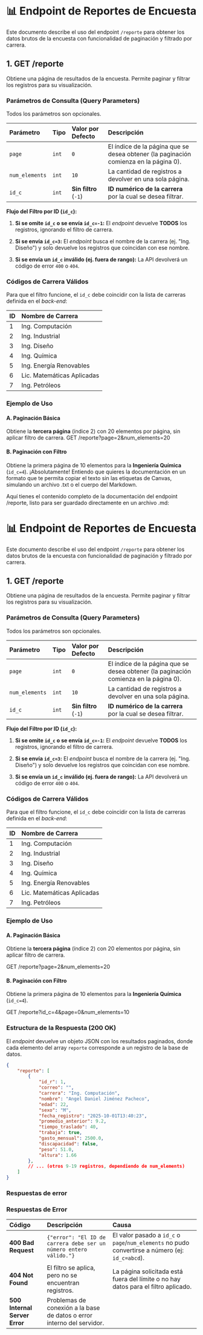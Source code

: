 # 📊 Endpoint de Reportes de Encuesta

Este documento describe el uso del endpoint `/reporte` para obtener los datos brutos de la encuesta con funcionalidad de paginación y filtrado por carrera.

## 1. GET /reporte

Obtiene una página de resultados de la encuesta. Permite paginar y filtrar los registros para su visualización.

### Parámetros de Consulta (Query Parameters)

Todos los parámetros son opcionales.

| **Parámetro** | **Tipo** | **Valor por Defecto** | **Descripción** |
| :--- | :--- | :--- | :--- |
| `page` | `int` | `0` | El índice de la página que se desea obtener (la paginación comienza en la página 0). |
| `num_elements` | `int` | `10` | La cantidad de registros a devolver en una sola página. |
| `id_c` | `int` | **Sin filtro** (`-1`) | **ID numérico de la carrera** por la cual se desea filtrar. |

**Flujo del Filtro por ID (`id_c`):**

1. **Si se omite `id_c` o se envía `id_c=-1`:** El *endpoint* devuelve **TODOS** los registros, ignorando el filtro de carrera.

2. **Si se envía `id_c=3`:** El *endpoint* busca el nombre de la carrera (ej. "Ing. Diseño") y solo devuelve los registros que coincidan con ese nombre.

3. **Si se envía un `id_c` inválido (ej. fuera de rango):** La API devolverá un código de error `400` o `404`.

### Códigos de Carrera Válidos

Para que el filtro funcione, el `id_c` debe coincidir con la lista de carreras definida en el *back-end*:

| **ID** | **Nombre de Carrera** |
| :--- | :--- |
| 1 | Ing. Computación |
| 2 | Ing. Industrial |
| 3 | Ing. Diseño |
| 4 | Ing. Química |
| 5 | Ing. Energía Renovables |
| 6 | Lic. Matemáticas Aplicadas |
| 7 | Ing. Petróleos |

### Ejemplo de Uso

#### A. Paginación Básica

Obtiene la **tercera página** (índice 2) con 20 elementos por página, sin aplicar filtro de carrera.
GET /reporte?page=2&num_elements=20

#### B. Paginación con Filtro

Obtiene la primera página de 10 elementos para la **Ingeniería Química** (`id_c=4`).
¡Absolutamente! Entiendo que quieres la documentación en un formato que te permita copiar el texto sin las etiquetas de Canvas, simulando un archivo .txt o el cuerpo del Markdown.

Aquí tienes el contenido completo de la documentación del endpoint /reporte, listo para ser guardado directamente en un archivo .md:

# 📊 Endpoint de Reportes de Encuesta

Este documento describe el uso del endpoint `/reporte` para obtener los datos brutos de la encuesta con funcionalidad de paginación y filtrado por carrera.

## 1. GET /reporte

Obtiene una página de resultados de la encuesta. Permite paginar y filtrar los registros para su visualización.

### Parámetros de Consulta (Query Parameters)

Todos los parámetros son opcionales.

| **Parámetro** | **Tipo** | **Valor por Defecto** | **Descripción** |
| :--- | :--- | :--- | :--- |
| `page` | `int` | `0` | El índice de la página que se desea obtener (la paginación comienza en la página 0). |
| `num_elements` | `int` | `10` | La cantidad de registros a devolver en una sola página. |
| `id_c` | `int` | **Sin filtro** (`-1`) | **ID numérico de la carrera** por la cual se desea filtrar. |

**Flujo del Filtro por ID (`id_c`):**

1. **Si se omite `id_c` o se envía `id_c=-1`:** El *endpoint* devuelve **TODOS** los registros, ignorando el filtro de carrera.

2. **Si se envía `id_c=3`:** El *endpoint* busca el nombre de la carrera (ej. "Ing. Diseño") y solo devuelve los registros que coincidan con ese nombre.

3. **Si se envía un `id_c` inválido (ej. fuera de rango):** La API devolverá un código de error `400` o `404`.

### Códigos de Carrera Válidos

Para que el filtro funcione, el `id_c` debe coincidir con la lista de carreras definida en el *back-end*:

| **ID** | **Nombre de Carrera** |
| :--- | :--- |
| 1 | Ing. Computación |
| 2 | Ing. Industrial |
| 3 | Ing. Diseño |
| 4 | Ing. Química |
| 5 | Ing. Energía Renovables |
| 6 | Lic. Matemáticas Aplicadas |
| 7 | Ing. Petróleos |

### Ejemplo de Uso

#### A. Paginación Básica

Obtiene la **tercera página** (índice 2) con 20 elementos por página, sin aplicar filtro de carrera.

GET /reporte?page=2&num_elements=20


#### B. Paginación con Filtro

Obtiene la primera página de 10 elementos para la **Ingeniería Química** (`id_c=4`).

GET /reporte?id_c=4&page=0&num_elements=10


### Estructura de la Respuesta (200 OK)

El *endpoint* devuelve un objeto JSON con los resultados paginados, donde cada elemento del array `reporte` corresponde a un registro de la base de datos.

```json
{
    "reporte": [
        {
            "id_r": 1,
            "correo": "",
            "carrera": "Ing. Computación",
            "nombre": "Angel Daniel Jiménez Pacheco",
            "edad": 22,
            "sexo": "M",
            "fecha_registro": "2025-10-01T13:40:23",
            "promedio_anterior": 9.2,
            "tiempo_traslado": 40,
            "trabaja": true,
            "gasto_mensual": 2500.0,
            "discapacidad": false,
            "peso": 51.0,
            "altura": 1.66
        },
        // ... (otros 9-19 registros, dependiendo de num_elements)
    ]
}

```

### Respuestas de error

### Respuestas de Error

| **Código** | **Descripción** | **Causa** |
| :--- | :--- | :--- |
| **400 Bad Request** | `{"error": "El ID de carrera debe ser un número entero válido."}` | El valor pasado a `id_c` o `page`/`num_elements` no pudo convertirse a número (ej: `id_c=abcd`). |
| **404 Not Found** | El filtro se aplica, pero no se encuentran registros. | La página solicitada está fuera del límite o no hay datos para el filtro aplicado. |
| **500 Internal Server Error** | Problemas de conexión a la base de datos o error interno del servidor. |
